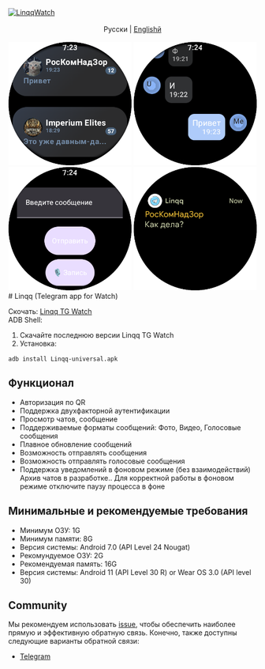 <a href="https://github.com/Stiv455/LinqqWatch">
<img src="https://socialify.git.ci/Stiv455/LinqqWatch/image?font=Source+Code+Pro&issues=1&logo=https%3A%2F%2Fraw.githubusercontent.com%2FStiv455%2FLinqqWatch%2Frefs%2Fheads%2Fmain%2Fic_launcher.png&name=1&pattern=Circuit+Board&pulls=1&stargazers=1&theme=Dark" alt="LinqqWatch" />
</a>

<div align="center">
  <br/>
  <div>
      Русски | <a href="./README.md">Englishй</a>
  </div>
  <br/>

<img src="https://raw.githubusercontent.com/Stiv455/LinqqWatch/refs/heads/main/Linqq%20Screens/1.png" width="250" />
<img src="https://raw.githubusercontent.com/Stiv455/LinqqWatch/refs/heads/main/Linqq%20Screens/2.png" width="250" />
<img src="https://raw.githubusercontent.com/Stiv455/LinqqWatch/refs/heads/main/Linqq%20Screens/3.png" width="250" />
<img src="https://raw.githubusercontent.com/Stiv455/LinqqWatch/refs/heads/main/Linqq%20Screens/4.png" width="250" />
</div>
# Linqq (Telegram app for Watch)

Скочать: [Linqq TG Watch](https://github.com/Stiv455/LinqqWatch/releases)  
ADB Shell:

1. Скачайте последнюю версии Linqq TG Watch
2. Установка:

```shell
adb install Linqq-universal.apk
```

## Функционал

- Авторизация по QR 
- Поддержка двухфакторной аутентификации
- Просмотр чатов, сообщение
- Поддерживаемые форматы сообщений: Фото, Видео, Голосовые сообщения
- Плавное обновление сообщений  
- Возможность отправлять сообщения    
- Возможность отправлять голосовые сообщения
- Поддержка уведомлений в фоновом режиме (без взаимодействий)
Архив чатов в разработке.. 
Для корректной работы в фоновом режиме отключите паузу процесса в фоне 

## Минимальные и рекомендуемые требования

- Минимум ОЗУ: 1G
- Минимум памяти: 8G
- Версия системы: Android 7.0 (API Level 24 Nougat)
- Рекомундуемое ОЗУ: 2G
- Рекомендуемая память: 16G
- Версия системы: Android 11 (API Level 30 R) or Wear OS 3.0 (API level 30)

## Community

Мы рекомендуем использовать [issue](https://github.com/Stiv455/LinqqWatch/issues), чтобы обеспечить наиболее прямую
и эффективную обратную связь. Конечно, также доступны следующие варианты обратной связи:

- [Telegram](https://t.me/LinqqWatch)

